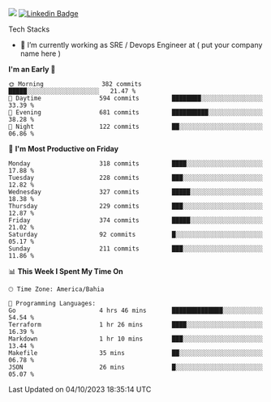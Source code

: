 ![](https://komarev.com/ghpvc/?username=miltlima&color=blue) [![Linkedin Badge](https://img.shields.io/badge/-LinkedIn-blue?style=flat-square&logo=Linkedin&logoColor=white&link=https://www.linkedin.com/in/miltonlimaj/)](https://www.linkedin.com/in/miltonlimaj/) 


Tech Stacks
                 

- 🔭 I’m currently working as SRE / Devops Engineer at ( put your company name here )


<!--START_SECTION:waka-->
**I'm an Early 🐤** 

```text
🌞 Morning                382 commits         █████░░░░░░░░░░░░░░░░░░░░   21.47 % 
🌆 Daytime                594 commits         ████████░░░░░░░░░░░░░░░░░   33.39 % 
🌃 Evening                681 commits         ██████████░░░░░░░░░░░░░░░   38.28 % 
🌙 Night                  122 commits         ██░░░░░░░░░░░░░░░░░░░░░░░   06.86 % 
```
📅 **I'm Most Productive on Friday** 

```text
Monday                   318 commits         ████░░░░░░░░░░░░░░░░░░░░░   17.88 % 
Tuesday                  228 commits         ███░░░░░░░░░░░░░░░░░░░░░░   12.82 % 
Wednesday                327 commits         █████░░░░░░░░░░░░░░░░░░░░   18.38 % 
Thursday                 229 commits         ███░░░░░░░░░░░░░░░░░░░░░░   12.87 % 
Friday                   374 commits         █████░░░░░░░░░░░░░░░░░░░░   21.02 % 
Saturday                 92 commits          █░░░░░░░░░░░░░░░░░░░░░░░░   05.17 % 
Sunday                   211 commits         ███░░░░░░░░░░░░░░░░░░░░░░   11.86 % 
```


📊 **This Week I Spent My Time On** 

```text
🕑︎ Time Zone: America/Bahia

💬 Programming Languages: 
Go                       4 hrs 46 mins       ██████████████░░░░░░░░░░░   54.54 % 
Terraform                1 hr 26 mins        ████░░░░░░░░░░░░░░░░░░░░░   16.39 % 
Markdown                 1 hr 10 mins        ███░░░░░░░░░░░░░░░░░░░░░░   13.44 % 
Makefile                 35 mins             ██░░░░░░░░░░░░░░░░░░░░░░░   06.78 % 
JSON                     26 mins             █░░░░░░░░░░░░░░░░░░░░░░░░   05.07 % 
```


 Last Updated on 04/10/2023 18:35:14 UTC
<!--END_SECTION:waka-->
